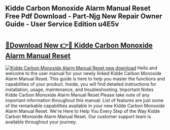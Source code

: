 ## Kidde Carbon Monoxide Alarm Manual Reset Free Pdf Download - Part-Njg New Repair Owner Guide - User Service Edition u4E5v

# <h2><a href="http://cf24496.oget.top/?id=Kidde+Carbon+Monoxide+Alarm+Manual+Reset">🔗Download New 👉🔴 Kidde Carbon Monoxide Alarm Manual Reset</a></h2>

[![Kidde Carbon Monoxide Alarm Manual Reset new download](https://i.imgur.com/5g1atiW.png)](http://cf24496.oget.top/?id=Kidde+Carbon+Monoxide+Alarm+Manual+Reset)
Hello and welcome to the user manual for your newly linked Kidde Carbon Monoxide Alarm Manual Reset. This guide is here to help you master the functions and capabilities of your product. Inside, you will find detailed instructions for installation, usage, maintenance, and troubleshooting. Important Notes Kidde Carbon Monoxide Alarm Manual Reset Please take note of any important information throughout this manual. List of features are just some of the remarkable capabilities available in your new Kidde Carbon Monoxide Alarm Manual Reset. We're Here to Help You Every Step of the Way Kidde Carbon Monoxide Alarm Manual Reset. Our customer support team is available throughout your journey.

